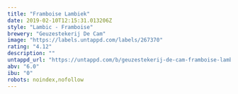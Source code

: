 ```yaml
---
title: "Framboise Lambiek"
date: 2019-02-10T12:15:31.013206Z
style: "Lambic - Framboise"
brewery: "Geuzestekerij De Cam"
image: "https://labels.untappd.com/labels/267370"
rating: "4.12"
description: ""
untappd_url: "https://untappd.com/b/geuzestekerij-de-cam-framboise-lambiek/267370"
abv: "6.0"
ibu: "0"
robots: noindex,nofollow
---
```

